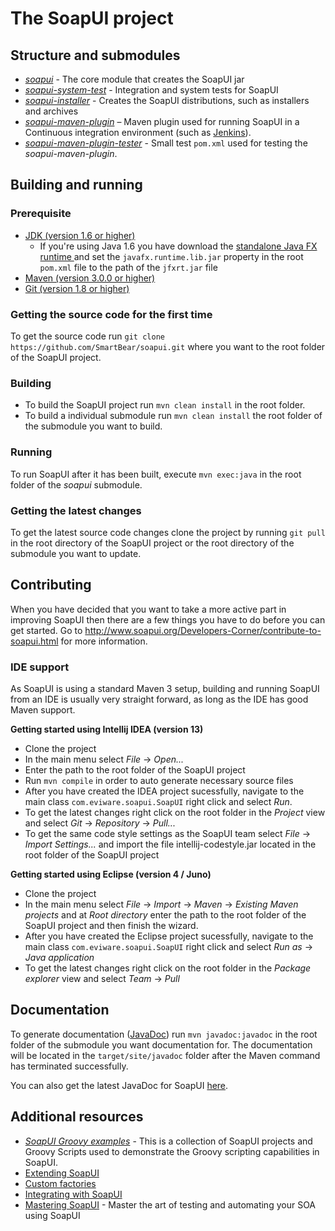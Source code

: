 # The SoapUI project

## Structure and submodules

* *[soapui](soapui)* - The core module that creates the SoapUI jar
* *[soapui-system-test](soapui-system-test)* - Integration and system tests for SoapUI
* *[soapui-installer](soapui-installer)* - Creates the SoapUI distributions, such as installers and archives
* *[soapui-maven-plugin](soapui-maven-plugin)* – Maven plugin used for running SoapUI in a Continuous integration environment (such as [Jenkins](http://jenkins-ci.org)).
* *[soapui-maven-plugin-tester](soapui-maven-plugin-tester)* - Small test `pom.xml` used for testing the *soapui-maven-plugin*.

## Building and running

### Prerequisite

* [JDK (version 1.6 or higher)](http://www.oracle.com/technetwork/java/javase/downloads/index.html)
    * If you're using Java 1.6 you have download the [standalone Java FX runtime ](http://www.oracle.com/technetwork/java/javase/downloads/javafxjdk6-1728173.html) and set the `javafx.runtime.lib.jar` property in the root `pom.xml` file to the path of the `jfxrt.jar` file
* [Maven (version 3.0.0 or higher)](http://maven.apache.org/)
* [Git (version 1.8 or higher)](http://git-scm.com)

### Getting the source code for the first time

To get the source code run `git clone https://github.com/SmartBear/soapui.git` where you want to the root folder of the SoapUI project.

### Building

* To build the SoapUI project run `mvn clean install` in the root folder.
* To build a individual submodule run `mvn clean install` the root folder of the submodule you want to build.

### Running

To run SoapUI after it has been built, execute `mvn exec:java` in the root folder of the *soapui* submodule.

### Getting the latest changes

To get the latest source code changes clone the project by running `git pull` in the root directory of the SoapUI project or the root directory of the submodule you want to update.

## Contributing

When you have decided that you want to take a more active part in improving SoapUI then there are a few things you have to do before you can get started. Go to http://www.soapui.org/Developers-Corner/contribute-to-soapui.html for more information.

### IDE support

As SoapUI is using a standard Maven 3 setup, building and running SoapUI from an IDE is usually very straight forward, as long as the IDE has good Maven support.

**Getting started using Intellij IDEA (version 13)**

* Clone the project
* In the main menu select *File* -> *Open...*
* Enter the path to the root folder of the SoapUI project
* Run `mvn compile` in order to auto generate necessary source files
* After you have created the IDEA project sucessfully, navigate to the main class `com.eviware.soapui.SoapUI` right click and select *Run*.
* To get the latest changes right click on the root folder in the *Project* view and select *Git* -> *Repository* -> *Pull...*
* To get the same code style settings as the SoapUI team select *File* -> *Import Settings...* and import the file intellij-codestyle.jar located in the root folder of the SoapUI project

**Getting started using Eclipse (version 4 / Juno)**

* Clone the project
* In the main menu select *File* -> *Import* -> *Maven* -> *Existing Maven projects* and at *Root directory* enter the path to the root folder of the SoapUI project and then finish the wizard.
* After you have created the Eclipse project sucessfully, navigate to the main class `com.eviware.soapui.SoapUI` right click and select *Run as* -> *Java application*
* To get the latest changes right click on the root folder in the *Package explorer* view and select *Team* -> *Pull*

## Documentation
To generate documentation ([JavaDoc](http://www.oracle.com/technetwork/java/javase/documentation/index-jsp-135444.html)) run `mvn javadoc:javadoc` in the root folder of the submodule you want documentation for. The documentation will be located in the `target/site/javadoc` folder after the Maven command has terminated successfully. 

You can also get the latest JavaDoc for SoapUI [here](http://www.soapui.org/apidocs).


## Additional resources
* *[SoapUI Groovy examples](https://github.com/SmartBear/soapui-groovy-examples)* - This is a collection of SoapUI projects and Groovy Scripts used to demonstrate the Groovy scripting capabilities in SoapUI.
* [Extending SoapUI](http://www.soapui.org/Developers-Corner/extending-soapui.html)
* [Custom factories](http://www.soapui.org/Developers-Corner/custom-factories.html)
* [Integrating with SoapUI](http://www.soapui.org/Developers-Corner/integrating-with-soapui.html)
* [Mastering SoapUI](https://www.packtpub.com/web-development/mastering-soapui) - Master the art of testing and automating your SOA using SoapUI
